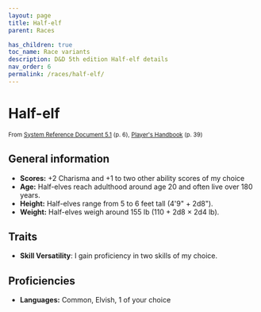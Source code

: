 ```yaml
---
layout: page
title: Half-elf
parent: Races

has_children: true
toc_name: Race variants
description: D&D 5th edition Half-elf details
nav_order: 6
permalink: /races/half-elf/
---
```


# Half-elf

<small>From <a target="_blank" href="https://media.wizards.com/2016/downloads/DND/SRD-OGL_V5.1.pdf">System Reference Document 5.1</a> (p. 6), <a target="_blank" href="https://dnd.wizards.com/products/tabletop-games/rpg-products/rpg_playershandbook">Player's Handbook</a> (p. 39)</small>


## General information

- **Scores:** +2 Charisma and +1 to two other ability scores of my choice
- **Age:** Half-elves reach adulthood around age 20 and often live over 180 years.
- **Height:** Half-elves range from 5 to 6 feet tall (4'9" + 2d8").
- **Weight:** Half-elves weigh around 155 lb (110 + 2d8 × 2d4 lb).

## Traits

- **Skill Versatility**: I gain proficiency in two skills of my choice.

## Proficiencies

- **Languages:** Common, Elvish, 1 of your choice